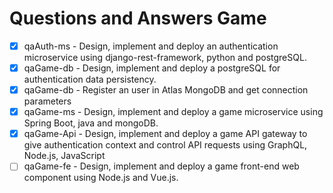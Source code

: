 # Questions and Answers Game

- [x] qaAuth-ms  - Design, implement and deploy an authentication microservice using django-rest-framework, python and postgreSQL.
- [x] qaGame-db  - Design, implement and deploy a postgreSQL for authentication data persistency. 
- [x] qaGame-db  - Register an user in Atlas MongoDB and get connection parameters
- [x] qaGame-ms  - Design, implement and deploy a game microservice using Spring Boot, java and mongoDB.
- [x] qaGame-Api - Design, implement and deploy a game API gateway to give authentication context and control API requests using GraphQL, Node.js, JavaScript
- [ ] qaGame-fe  - Design, implement and deploy a game front-end web component using Node.js and Vue.js.
